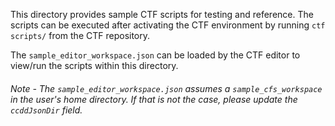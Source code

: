 This directory provides sample CTF scripts for testing and reference. The scripts can be executed after activating the CTF environment by running
`ctf scripts/` from the CTF repository.

The `sample_editor_workspace.json` can be loaded by the CTF editor to view/run the scripts within this directory.

###### Note - The `sample_editor_workspace.json` assumes a `sample_cfs_workspace` in the user's home directory. If that is not the case, please update the `ccddJsonDir` field.